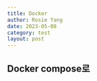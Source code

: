```yaml
---
title: Docker
author: Rosie Yang
date: 2023-05-08
category: test
layout: post
---
```


## Docker compose로 


<br><br>

<div style="padding:3px; margin:200px 0;"></div>   